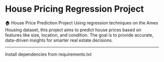 # House Pricing Regression Project

🏠 House Price Prediction Project Using regression techniques on the Ames Housing dataset, this project aims to predict house prices based on features like size, location, and condition. The goal is to provide accurate, data-driven insights for smarter real estate decisions.


---
Install dependencies from requirements.txt

